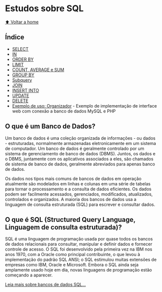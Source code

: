 # Estudos sobre SQL

[:arrow_up: Voltar a home](https://github.com/Dirack/Estudos/tree/master#estudos)

## Índice

- [SELECT](https://github.com/Dirack/Estudos/tree/master/SQL/select#select)
- [IN](https://github.com/Dirack/Estudos/tree/master/SQL/select#where-order-by)
- [ORDER BY](https://github.com/Dirack/Estudos/tree/master/SQL/select#where-order-by)
- [LIMIT](https://github.com/Dirack/Estudos/tree/master/SQL/select#where-limit)
- [COUNT, AVERAGE e SUM](https://github.com/Dirack/Estudos/tree/master/SQL/count_avg_sum#count-avg-e-sum)
- [GROUP BY](https://github.com/Dirack/Estudos/tree/master/SQL/group_by#group-by)
- [Subquery](https://github.com/Dirack/Estudos/tree/master/SQL/subquery#subquery)
- [JOIN](https://github.com/Dirack/Estudos/tree/master/SQL/join#join)
- [INSERT INTO](https://github.com/Dirack/Estudos/tree/master/SQL/insert_into#insert-into)
- [UPDATE](https://github.com/Dirack/Estudos/tree/master/SQL/update#update)
- [DELETE](https://github.com/Dirack/Estudos/tree/master/SQL/delete#delete)
- [Exemplo de uso: Organizador](https://github.com/Dirack/Estudos/tree/master/SQL/Organizador#organizador) - Exemplo de implementação de interface web com conexão a banco de dados MySQL e PHP


## O que é um Banco de Dados?

Um banco de dados é uma coleção organizada de informações - ou dados - estruturadas, normalmente armazenadas eletronicamente em um sistema de computador. Um banco de dados é geralmente controlado por um sistema de gerenciamento de banco de dados (DBMS). Juntos, os dados e o DBMS, juntamente com os aplicativos associados a eles, são chamados de sistema de banco de dados, geralmente abreviados para apenas banco de dados.

Os dados nos tipos mais comuns de bancos de dados em operação atualmente são modelados em linhas e colunas em uma série de tabelas para tornar o processamento e a consulta de dados eficientes. Os dados podem ser facilmente acessados, gerenciados, modificados, atualizados, controlados e organizados. A maioria dos bancos de dados usa a linguagem de consulta estruturada (SQL) para escrever e consultar dados.


## O que é SQL (Structured Query Language, Linguagem de consulta estruturada)?

SQL é uma linguagem de programação usada por quase todos os bancos de dados relacionais para consultar, manipular e definir dados e fornecer controle de acesso. O SQL foi desenvolvido pela primeira vez na IBM nos anos 1970, com a Oracle como principal contribuinte, o que levou à implementação do padrão SQL ANSI; o SQL estimulou muitas extensões de empresas como IBM, Oracle e Microsoft. Embora o SQL ainda seja amplamente usado hoje em dia, novas linguagens de programação estão começando a aparecer.

[Leia mais sobre bancos de dados SQL...](https://www.oracle.com/br/database/what-is-database/#:~:text=Um%20banco%20de%20dados%20%C3%A9,banco%20de%20dados%20(DBMS).)
